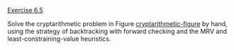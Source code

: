 [Exercise 6.5](6-5/)

Solve the cryptarithmetic problem in
Figure [cryptarithmetic-figure](#/) by hand, using the
strategy of backtracking with forward checking and the MRV and
least-constraining-value heuristics.

